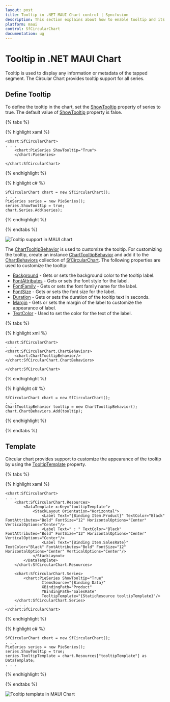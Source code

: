 ```yaml
---
layout: post
title: Tooltip in .NET MAUI Chart control | Syncfusion
description: This section explains about how to enable tooltip and its customization in Syncfusion .NET MAUI Chart (SfCircularChart) control
platform: maui
control: SfCircularChart
documentation: ug
---
```


# Tooltip in .NET MAUI Chart

Tooltip is used to display any information or metadata of the tapped segment. The Circular Chart provides tooltip support for all series. 

## Define Tooltip

To define the tooltip in the chart, set the [ShowTooltip](https://help.syncfusion.com/cr/maui/Syncfusion.Maui.Charts.ChartSeries.html#Syncfusion_Maui_Charts_ChartSeries_ShowTooltip) property of series to true. The default value of [ShowTooltip](https://help.syncfusion.com/cr/maui/Syncfusion.Maui.Charts.ChartSeries.html#Syncfusion_Maui_Charts_ChartSeries_ShowTooltip) property is false.

{% tabs %}

{% highlight xaml %}

    <chart:SfCircularChart>
    . . .
        <chart:PieSeries ShowTooltip="True">
        </chart:PieSeries>

    </chart:SfCircularChart>

{% endhighlight %}

{% highlight c# %}

    SfCircularChart chart = new SfCircularChart();
    . . .
    PieSeries series = new PieSeries();
    series.ShowTooltip = true;
    chart.Series.Add(series);

{% endhighlight %}

{% endtabs %}

![Tooltip support in MAUI chart](Tooltip_images/maui_chart_tooltip.png)

The [ChartTooltipBehavior](https://help.syncfusion.com/cr/maui/Syncfusion.Maui.Charts.ChartTooltipBehavior.html) is used to customize the tooltip. For customizing the tooltip, create an instance [ChartTooltipBehavior](https://help.syncfusion.com/cr/maui/Syncfusion.Maui.Charts.ChartTooltipBehavior.html) and add it to the [ChartBehaviors](https://help.syncfusion.com/cr/maui/Syncfusion.Maui.Charts.ChartBase.html#Syncfusion_Maui_Charts_ChartBase_ChartBehaviors) collection of [SfCircularChart](https://help.syncfusion.com/cr/maui/Syncfusion.Maui.Charts.SfCircularChart.html). The following properties are used to customize the tooltip:

* [Background](https://help.syncfusion.com/cr/maui/Syncfusion.Maui.Charts.ChartTooltipBehavior.html#Syncfusion_Maui_Charts_ChartTooltipBehavior_Background) - Gets or sets the background color to the tooltip label.
* [FontAttributes](https://help.syncfusion.com/cr/maui/Syncfusion.Maui.Charts.ChartTooltipBehavior.html#Syncfusion_Maui_Charts_ChartTooltipBehavior_FontAttributes) - Gets or sets the font style for the label.
* [FontFamily](https://help.syncfusion.com/cr/maui/Syncfusion.Maui.Charts.ChartTooltipBehavior.html#Syncfusion_Maui_Charts_ChartTooltipBehavior_FontFamily) - Gets or sets the font family name for the label.
* [FontSize](https://help.syncfusion.com/cr/maui/Syncfusion.Maui.Charts.ChartTooltipBehavior.html#Syncfusion_Maui_Charts_ChartTooltipBehavior_FontSize) - Gets or sets the font size for the label.
* [Duration](https://help.syncfusion.com/cr/maui/Syncfusion.Maui.Charts.ChartTooltipBehavior.html#Syncfusion_Maui_Charts_ChartTooltipBehavior_Duration) - Gets or sets the duration of the tooltip text in seconds.
* [Margin](https://help.syncfusion.com/cr/maui/Syncfusion.Maui.Charts.ChartTooltipBehavior.html#Syncfusion_Maui_Charts_ChartTooltipBehavior_Margin) - Gets or sets the margin of the label to customize the appearance of label.
* [TextColor](https://help.syncfusion.com/cr/maui/Syncfusion.Maui.Charts.ChartTooltipBehavior.html#Syncfusion_Maui_Charts_ChartTooltipBehavior_TextColor) - Used to set the color for the text of the label.

{% tabs %}

{% highlight xml %}

    <chart:SfCircularChart>
    . . .
    <chart:SfCircularChart.ChartBehaviors>
        <chart:ChartTooltipBehavior/>
    </chart:SfCircularChart.ChartBehaviors>

    </chart:SfCircularChart>

{% endhighlight %}

{% highlight c# %}

    SfCircularChart chart = new SfCircularChart();
    . . .
    ChartTooltipBehavior tooltip = new ChartTooltipBehavior();
    chart.ChartBehaviors.Add(tooltip);

{% endhighlight %}

{% endtabs %}

## Template

Circular chart provides support to customize the appearance of the tooltip by using the [TooltipTemplate](https://help.syncfusion.com/cr/maui/Syncfusion.Maui.Charts.ChartSeries.html#Syncfusion_Maui_Charts_ChartSeries_TooltipTemplate) property.

{% tabs %}

{% highlight xaml %}

    <chart:SfCircularChart>
    . . .
        <chart:SfCircularChart.Resources>
            <DataTemplate x:Key="tooltipTemplate">
                <StackLayout Orientation="Horizontal">
                    <Label Text="{Binding Item.Product}" TextColor="Black" FontAttributes="Bold" FontSize="12" HorizontalOptions="Center" VerticalOptions="Center"/>
                    <Label Text=" : " TextColor="Black" FontAttributes="Bold" FontSize="12" HorizontalOptions="Center" VerticalOptions="Center"/>
                    <Label Text="{Binding Item.SalesRate}" TextColor="Black" FontAttributes="Bold" FontSize="12" HorizontalOptions="Center" VerticalOptions="Center"/>
                </StackLayout>
            </DataTemplate>
        </chart:SfCircularChart.Resources>

        <chart:SfCircularChart.Series>
            <chart:PieSeries ShowTooltip="True"
                    ItemsSource="{Binding Data}" 
                    XBindingPath="Product" 
                    YBindingPath="SalesRate"
                    TooltipTemplate="{StaticResource tooltipTemplate}"/>
        </chart:SfCircularChart.Series>
        . . .
    </chart:SfCircularChart>

{% endhighlight %}

{% highlight c# %}

    SfCircularChart chart = new SfCircularChart();
    . . .
    PieSeries series = new PieSeries();
    series.ShowTooltip = true;
    series.TooltipTemplate = chart.Resources["tooltipTemplate"] as DataTemplate;
    . . .     
{% endhighlight %}

{% endtabs %}

![Tooltip template in MAUI Chart](Tooltip_images/maui_chart_tooltip_customization.png)